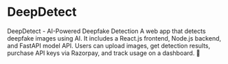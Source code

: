 # DeepDetect
DeepDetect - AI-Powered Deepfake Detection A web app that detects deepfake images using AI. It includes a React.js frontend, Node.js backend, and FastAPI model API. Users can upload images, get detection results, purchase API keys via Razorpay, and track usage on a dashboard. 🚀
